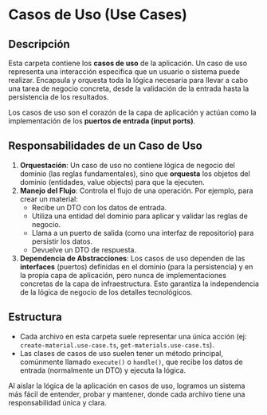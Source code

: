 # Casos de Uso (Use Cases)

## Descripción

Esta carpeta contiene los **casos de uso** de la aplicación. Un caso de uso representa una interacción específica que un usuario o sistema puede realizar. Encapsula y orquesta toda la lógica necesaria para llevar a cabo una tarea de negocio concreta, desde la validación de la entrada hasta la persistencia de los resultados.

Los casos de uso son el corazón de la capa de aplicación y actúan como la implementación de los **puertos de entrada (input ports)**.

## Responsabilidades de un Caso de Uso

1.  **Orquestación**: Un caso de uso no contiene lógica de negocio del dominio (las reglas fundamentales), sino que **orquesta** los objetos del dominio (entidades, value objects) para que la ejecuten.
2.  **Manejo del Flujo**: Controla el flujo de una operación. Por ejemplo, para crear un material:
    -   Recibe un DTO con los datos de entrada.
    -   Utiliza una entidad del dominio para aplicar y validar las reglas de negocio.
    -   Llama a un puerto de salida (como una interfaz de repositorio) para persistir los datos.
    -   Devuelve un DTO de respuesta.
3.  **Dependencia de Abstracciones**: Los casos de uso dependen de las **interfaces** (puertos) definidas en el dominio (para la persistencia) y en la propia capa de aplicación, pero nunca de implementaciones concretas de la capa de infraestructura. Esto garantiza la independencia de la lógica de negocio de los detalles tecnológicos.

## Estructura

-   Cada archivo en esta carpeta suele representar una única acción (ej: `create-material.use-case.ts`, `get-materials.use-case.ts`).
-   Las clases de casos de uso suelen tener un método principal, comúnmente llamado `execute()` o `handle()`, que recibe los datos de entrada (normalmente un DTO) y ejecuta la lógica.

Al aislar la lógica de la aplicación en casos de uso, logramos un sistema más fácil de entender, probar y mantener, donde cada archivo tiene una responsabilidad única y clara.